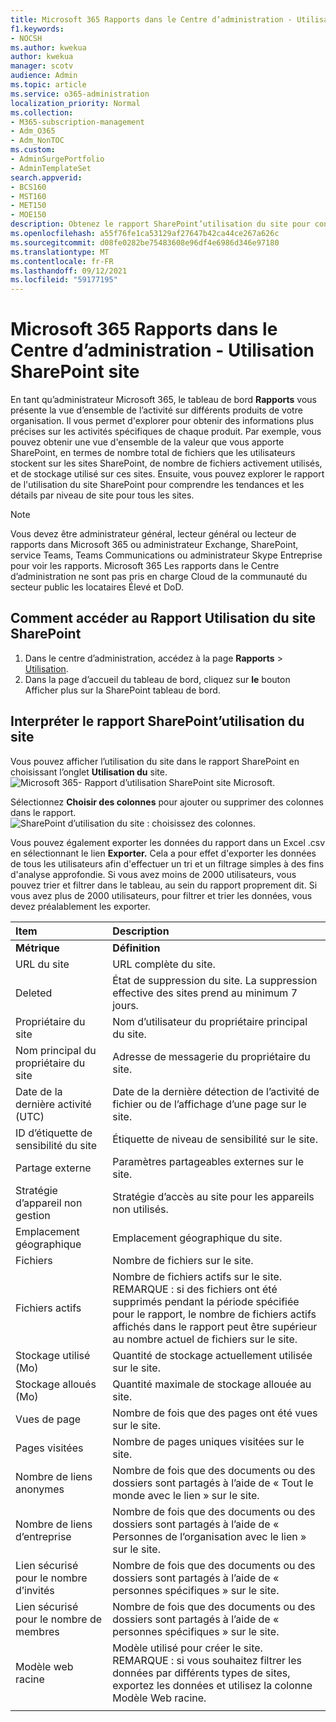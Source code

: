 ```yaml
---
title: Microsoft 365 Rapports dans le Centre d’administration - Utilisation SharePoint site
f1.keywords:
- NOCSH
ms.author: kwekua
author: kwekua
manager: scotv
audience: Admin
ms.topic: article
ms.service: o365-administration
localization_priority: Normal
ms.collection:
- M365-subscription-management
- Adm_O365
- Adm_NonTOC
ms.custom:
- AdminSurgePortfolio
- AdminTemplateSet
search.appverid:
- BCS160
- MST160
- MET150
- MOE150
description: Obtenez le rapport SharePoint’utilisation du site pour connaître le nombre de fichiers stockés par les utilisateurs dans les sites SharePoint, le nombre d’utilisateurs activement utilisés et le stockage total utilisé.
ms.openlocfilehash: a55f76fe1ca53129af27647b42ca44ce267a626c
ms.sourcegitcommit: d08fe0282be75483608e96df4e6986d346e97180
ms.translationtype: MT
ms.contentlocale: fr-FR
ms.lasthandoff: 09/12/2021
ms.locfileid: "59177195"
---
```

# <a name="microsoft-365-reports-in-the-admin-center---sharepoint-site-usage"></a>Microsoft 365 Rapports dans le Centre d’administration - Utilisation SharePoint site

En tant qu’administrateur Microsoft 365, le tableau de bord **Rapports** vous présente la vue d’ensemble de l’activité sur différents produits de votre organisation. Il vous permet d'explorer pour obtenir des informations plus précises sur les activités spécifiques de chaque produit. Par exemple, vous pouvez obtenir une vue d'ensemble de la valeur que vous apporte SharePoint, en termes de nombre total de fichiers que les utilisateurs stockent sur les sites SharePoint, de nombre de fichiers activement utilisés, et de stockage utilisé sur ces sites. Ensuite, vous pouvez explorer le rapport de l'utilisation du site SharePoint pour comprendre les tendances et les détails par niveau de site pour tous les sites. 
  
> [!NOTE]
> Vous devez être administrateur général, lecteur général ou lecteur de rapports dans Microsoft 365 ou administrateur Exchange, SharePoint, service Teams, Teams Communications ou administrateur Skype Entreprise pour voir les rapports.
Microsoft 365 Les rapports dans le Centre d’administration ne sont pas pris en charge Cloud de la communauté du secteur public les locataires Élevé et DoD.
 
## <a name="how-to-get-to-the-sharepoint-site-usage-report"></a>Comment accéder au Rapport Utilisation du site SharePoint

1. Dans le centre d’administration, accédez à la page **Rapports** \> <a href="https://go.microsoft.com/fwlink/p/?linkid=2074756" target="_blank">Utilisation</a>. 
2. Dans la page d’accueil du tableau de bord, cliquez sur **le** bouton Afficher plus sur la SharePoint tableau de bord.
  
## <a name="interpret-the-sharepoint-site-usage-report"></a>Interpréter le rapport SharePoint’utilisation du site

Vous pouvez afficher l’utilisation du site dans le rapport SharePoint en choisissant l’onglet **Utilisation du** site.<br/>![Microsoft 365- Rapport d’utilisation SharePoint site Microsoft.](../../media/d1cb6200-e81c-460b-9d05-53f4bd7cf5ee.png)

Sélectionnez **Choisir des colonnes** pour ajouter ou supprimer des colonnes dans le rapport.  <br/> ![SharePoint d’utilisation du site : choisissez des colonnes.](../../media/71ac3195-c494-40c1-9346-a858125ef6df.png)

Vous pouvez également exporter les données du rapport dans un Excel .csv en sélectionnant le lien **Exporter.** Cela a pour effet d'exporter les données de tous les utilisateurs afin d'effectuer un tri et un filtrage simples à des fins d'analyse approfondie. Si vous avez moins de 2000 utilisateurs, vous pouvez trier et filtrer dans le tableau, au sein du rapport proprement dit. Si vous avez plus de 2000 utilisateurs, pour filtrer et trier les données, vous devez préalablement les exporter. 
  
|Item|Description|
|:-----|:-----|
|**Métrique**|**Définition**|
|URL du site  <br/> |URL complète du site. <br/> |
|Deleted  <br/> |État de suppression du site. La suppression effective des sites prend au minimum 7 jours.  <br/> |
|Propriétaire du site  <br/> |Nom d’utilisateur du propriétaire principal du site.   <br/> |
|Nom principal du propriétaire du site  <br/> |Adresse de messagerie du propriétaire du site. <br/> |
|Date de la dernière activité (UTC)  <br/> | Date de la dernière détection de l’activité de fichier ou de l’affichage d’une page sur le site.  <br/> |
|ID d’étiquette de sensibilité du site  <br/> | Étiquette de niveau de sensibilité sur le site.  <br/> |
|Partage externe  <br/> | Paramètres partageables externes sur le site.  <br/> |
|Stratégie d’appareil non gestion  <br/> | Stratégie d’accès au site pour les appareils non utilisés.  <br/> |
|Emplacement géographique  <br/> | Emplacement géographique du site.  <br/> |
|Fichiers  <br/> |Nombre de fichiers sur le site. <br/>|
|Fichiers actifs  <br/> | Nombre de fichiers actifs sur le site.<br/> REMARQUE : si des fichiers ont été supprimés pendant la période spécifiée pour le rapport, le nombre de fichiers actifs affichés dans le rapport peut être supérieur au nombre actuel de fichiers sur le site.  <br/> |
|Stockage utilisé (Mo)  <br/> |Quantité de stockage actuellement utilisée sur le site.  <br/>|
|Stockage alloués (Mo)  <br/> |Quantité maximale de stockage allouée au site.  <br/>|
|Vues de page  <br/> |Nombre de fois que des pages ont été vues sur le site.  <br/>|
|Pages visitées  <br/> |Nombre de pages uniques visitées sur le site.  <br/>|
|Nombre de liens anonymes  <br/> |Nombre de fois que des documents ou des dossiers sont partagés à l’aide de « Tout le monde avec le lien » sur le site.  <br/>|
|Nombre de liens d’entreprise  <br/> |Nombre de fois que des documents ou des dossiers sont partagés à l’aide de « Personnes de l’organisation avec le lien » sur le site.  <br/>|
|Lien sécurisé pour le nombre d’invités  <br/> |Nombre de fois que des documents ou des dossiers sont partagés à l’aide de « personnes spécifiques » sur le site.  <br/>|
|Lien sécurisé pour le nombre de membres  <br/> |Nombre de fois que des documents ou des dossiers sont partagés à l’aide de « personnes spécifiques » sur le site.  <br/>|
|Modèle web racine  <br/> |Modèle utilisé pour créer le site.  <br/> REMARQUE : si vous souhaitez filtrer les données par différents types de sites, exportez les données et utilisez la colonne Modèle Web racine. |
|||
